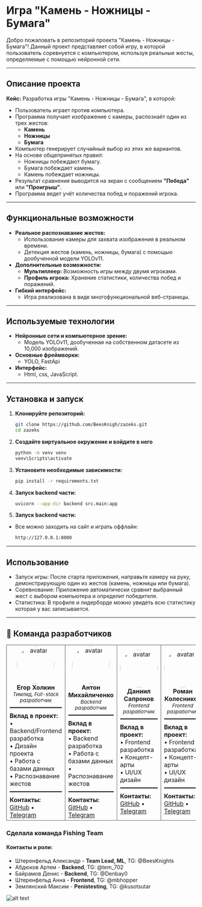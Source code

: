 # Игра "Камень - Ножницы - Бумага"

Добро пожаловать в репозиторий проекта "Камень - Ножницы - Бумага"! Данный проект представляет собой игру, в которой пользователь соревнуется с компьютером, используя реальные жесты, определяемые с помощью нейронной сети.

---

## Описание проекта

**Кейс:** Разработка игры "Камень - Ножницы - Бумага", в которой:
- Пользователь играет против компьютера.
- Программа получает изображение с камеры, распознаёт один из трех жестов:
  - **Камень**
  - **Ножницы**
  - **Бумага**
- Компьютер генерирует случайный выбор из этих же вариантов.
- На основе общепринятых правил:
  - Ножницы побеждают бумагу.
  - Бумага побеждает камень.
  - Камень побеждает ножницы.
- Результат сравнения выводится на экран с сообщением **"Победа"** или **"Проигрыш"**.
- Программа ведет учёт количества побед и поражений игрока.

---

## Функциональные возможности

- **Реальное распознавание жестов:** 
  - Использование камеры для захвата изображения в реальном времени.
  - Детекция жестов (камень, ножницы, бумага) с помощью дообученной модели YOLOv11.
- **Дополнительные возможности:**
  - **Мультиплеер:** Возможность игры между двумя игроками.
  - **Профиль игрока:** Хранение статистики, количества побед и поражений.
- **Гибкий интерфейс:**
  - Игра реализована в виде многофункциональной веб-страницы.

---

## Используемые технологии

- **Нейронные сети и компьютерное зрение:**
  - Модель YOLOv11, дообученная на собственном датасете из 10,000 изображений.
- **Основные фреймворки:**
  - YOLO, FastApi
- **Интерфейс:**
  - Html, css, JavaScript.

---

## Установка и запуск

1. **Клонируйте репозиторий:**

   ```bash
   git clone https://github.com/BeesKnigh/zazeks.git
   cd zazeks

2. **Создайте виртуальное окружение и войдите в него**
    ``` bash
    python -m venv venv
    venv\Scripts\activate

2. **Установите необходимые зависимости:**
    ```bash
    pip install -r requirements.txt

3. **Запуск backend части:**
    ```bash
    uvicorn --app-dir backend src.main:app

4. **Запуск backend части:**
 - Все можно заходить на сайт и играть оффлайн:
    ```bash
    http://127.0.0.1:8000

---

## Использование
- Запуск игры: После старта приложения, направьте камеру на руку, демонстрирующую один из жестов (камень, ножницы или бумага).
- Соревнование: Приложение автоматически сравнит выбранный жест с выбором компьютера и определит победителя.
- Статистика: В профиле и лидерборде можно увидеть всю статистику которая у вас записывается.


---

## 👥 Команда разработчиков

<table>
  <tr>
    <td align="center" style="border: 1px solid #555;">
      <img src="https://github.com/GigaGitCoder.png" width="100" height="100" style="border-radius: 50%" alt="avatar"><br />
      <b>Егор Холкин</b><br />
      <sub><i>Тимлид, Full-stack разработчик</i></sub>
      <hr style="border: 1px solid #555; margin: 10px 0;">
      <div align="left">
      <b>Вклад в проект:</b><br />
      • Backend/Frontend разработка<br />
      • Дизайн проекта<br />
      • Работа с базами данных<br />
      • Распознавание жестов
      <hr style="border: 1px solid #555; margin: 10px 0;">
      <b>Контакты:</b><br />
      <a href="https://github.com/GigaGitCoder">GitHub</a> • <a href="https://t.me/IgorXmel">Telegram</a>
      </div>
    </td>
    <td align="center" style="border: 1px solid #555;">
      <img src="https://github.com/Anton2442.png" width="100" height="100" style="border-radius: 50%" alt="avatar"><br />
      <b>Антон Михайличенко</b><br />
      <sub><i>Backend разработчик</i></sub>
      <hr style="border: 1px solid #555; margin: 10px 0;">
      <div align="left">
      <b>Вклад в проект:</b><br />
      • Backend разработка<br />
      • Работа с базами данных<br />
      • Распознавание жестов
      <hr style="border: 1px solid #555; margin: 10px 0;">
      <b>Контакты:</b><br />
      <a href="https://github.com/Anton2442">GitHub</a> • <a href="https://t.me/Kish242">Telegram</a>
      </div>
    </td>
    <td align="center" style="border: 1px solid #555;">
      <img src="https://github.com/dencraz.png" width="100" height="100" style="border-radius: 50%" alt="avatar"><br />
      <b>Даниил Сапронов</b><br />
      <sub><i>Frontend разработчик</i></sub>
      <hr style="border: 1px solid #555; margin: 10px 0;">
      <div align="left">
      <b>Вклад в проект:</b><br />
      • Frontend разработка<br />
      • Концепт-арты<br />
      • UI/UX дизайн
      <hr style="border: 1px solid #555; margin: 10px 0;">
      <b>Контакты:</b><br />
      <a href="https://github.com/dencraz">GitHub</a> • <a href="https://t.me/dencraz">Telegram</a>
      </div>
    </td>
    <td align="center" style="border: 1px solid #555;">
      <img src="https://github.com/Xqyat.png" width="100" height="100" style="border-radius: 50%" alt="avatar"><br />
      <b>Роман Колесников</b><br />
      <sub><i>Frontend разработчик</i></sub>
      <hr style="border: 1px solid #555; margin: 10px 0;">
      <div align="left">
      <b>Вклад в проект:</b><br />
      • Frontend разработка<br />
      • Концепт-арты<br />
      • UI/UX дизайн
      <hr style="border: 1px solid #555; margin: 10px 0;">
      <b>Контакты:</b><br />
      <a href="https://github.com/Xqyat">GitHub</a> • <a href="https://t.me/Forliot">Telegram</a>
      </div>
    </td>
    <td align="center" style="border: 1px solid #555;">
      <img src="https://sun2-18.userapi.com/s/v1/ig2/QOHM-ftoEZrQ7RfJuFUrKSX-xDVxbAP48ON55c7lWRZQ-5tMwn_j6DT18RVM-ct6oDko6IQG_nAe4BHedSZeLGXN.jpg?quality=95&crop=311,5,476,476&as=32x32,48x48,72x72,108x108,160x160,240x240,360x360&ava=1&u=mBJJIJHalMwlaWdHGeWQx12WYbz1vqaL3H3KEiae26o&cs=200x200" width="100" height="100" style="border-radius: 50%" alt="avatar"><br />
      <b>Цызов Владимир</b><br />
      <sub><i>Computer Vision разработчик</i></sub>
      <hr style="border: 1px solid #555; margin: 10px 0;">
      <div align="left">
      <b>Вклад в проект:</b><br />
      • Распознавание жестов<br />
      • Подготовка презентации
      <hr style="border: 1px solid #555; margin: 10px 0;">
      <b>Контакты:</b><br />
      <a href="https://github.com/Malanhei">GitHub</a> • <a href="https://t.me/malanhei">Telegram</a>
      </div>
    </td>
  </tr>
</table>

### Сделала команда **Fishing Team**
#### Контакты и роли:
 - Штеренфельд Александр - **Team Lead, ML**, TG: @BeesKnights
 - Абдюков Артем - **Backend**, TG: @tem_702
 - Байрамов Денис - **Backend**, TG: @Denbay0
 - Штеренфельд Анна - **Frontend**, TG: @mbhopper
 - Землянский Максим - **Penistesting**, TG: @kusotsutar

![alt text](image.png)